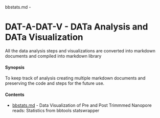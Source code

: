 bbstats.md - 
# DAT-A-DAT-V - DATa Analysis and DATa Visualization

All the data analysis steps and visualizations are converted into markdown documents and compiled into markdown library

#### **Synopsis**

To keep track of analysis creating multiple markdown documents and preserving the code and steps for the future use.
 
#### Contents 
 
  * [bbstats.md](https://github.com/ramadatta/CPWorkFlow/blob/main/Rmarkdown/bbstats.md) - Data Visualization of Pre and Post Trimmmed Nanopore reads: Statistics from bbtools statswrapper




